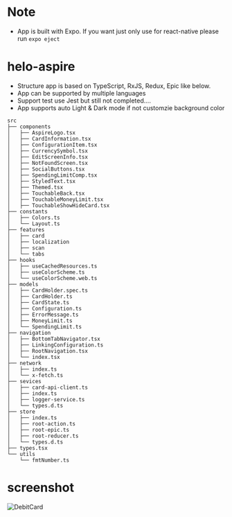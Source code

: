 # Note
- App is built with Expo. If you want just only use for react-native please run `expo eject`

# helo-aspire

- Structure app is based on TypeScript, RxJS, Redux, Epic like below.
- App can be supported by multiple languages
- Support test use Jest but still not completed....
- App supports auto Light & Dark mode if not customzie background color
```
src
├── components
│   ├── AspireLogo.tsx
│   ├── CardInformation.tsx
│   ├── ConfigurationItem.tsx
│   ├── CurrencySymbol.tsx
│   ├── EditScreenInfo.tsx
│   ├── NotFoundScreen.tsx
│   ├── SocialButtons.tsx
│   ├── SpendingLimitComp.tsx
│   ├── StyledText.tsx
│   ├── Themed.tsx
│   ├── TouchableBack.tsx
│   ├── TouchableMoneyLimit.tsx
│   ├── TouchableShowHideCard.tsx
├── constants
│   ├── Colors.ts
│   └── Layout.ts
├── features
│   ├── card
│   ├── localization
│   ├── scan
│   └── tabs
├── hooks
│   ├── useCachedResources.ts
│   ├── useColorScheme.ts
│   └── useColorScheme.web.ts
├── models
│   ├── CardHolder.spec.ts
│   ├── CardHolder.ts
│   ├── CardState.ts
│   ├── Configuration.ts
│   ├── ErrorMessage.ts
│   ├── MoneyLimit.ts
│   └── SpendingLimit.ts
├── navigation
│   ├── BottomTabNavigator.tsx
│   ├── LinkingConfiguration.ts
│   ├── RootNavigation.tsx
│   └── index.tsx
├── network
│   ├── index.ts
│   └── x-fetch.ts
├── sevices
│   ├── card-api-client.ts
│   ├── index.ts
│   ├── logger-service.ts
│   └── types.d.ts
├── store
│   ├── index.ts
│   ├── root-action.ts
│   ├── root-epic.ts
│   ├── root-reducer.ts
│   └── types.d.ts
├── types.tsx
└── utils
    └── fmtNumber.ts

```

# screenshot

![DebitCard](https://github.com/brianha289/card-app/blob/main/screen_shot/1.png)
